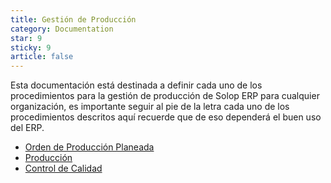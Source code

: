 ```yaml
---
title: Gestión de Producción
category: Documentation
star: 9
sticky: 9
article: false
---
```


Esta documentación está destinada a definir cada uno de los procedimientos para la gestión de producción de Solop ERP para cualquier organización, es importante seguir al pie de la letra cada uno de los procedimientos descritos aquí recuerde que de eso dependerá el buen uso del ERP.

- [Orden de Producción Planeada](silver-production)
- [Producción](production)
- [Control de Calidad](quality-control)
